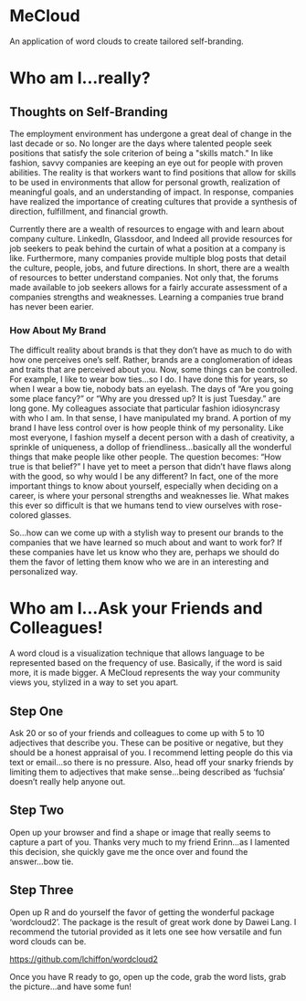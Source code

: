 # MeCloud
An application of word clouds to create tailored self-branding.

# Who am I...really?

## Thoughts on Self-Branding
The employment environment has undergone a great deal of change in the last decade or so.  No longer are the days where talented people seek positions that satisfy the sole criterion of being a "skills match."  In like fashion, savvy companies are keeping an eye out for people with proven abilities.  The reality is that workers want to find positions that allow for skills to be used in environments that allow for personal growth, realization of meaningful goals, and an understanding of impact.  In response, companies have realized the importance of creating cultures that provide a synthesis of direction, fulfillment, and financial growth.

Currently there are a wealth of resources to engage with and learn about company culture.  LinkedIn, Glassdoor, and Indeed all provide resources for job seekers to peak behind the curtain of what a position at a company is like.  Furthermore, many companies provide multiple blog posts that detail the culture, people, jobs, and future directions.  In short, there are a wealth of resources to better understand companies.  Not only that, the forums made available to job seekers allows for a fairly accurate assessment of a companies strengths and weaknesses.  Learning a companies true brand has never been earier.

### How About My Brand
The difficult reality about brands is that they don’t have as much to do with how one perceives one’s self.  Rather, brands are a conglomeration of ideas and traits that are perceived about you.  Now, some things can be controlled.  For example, I like to wear bow ties...so I do.  I have done this for years, so when I wear a bow tie, nobody bats an eyelash.  The days of “Are you going some place fancy?” or “Why are you dressed up?  It is just Tuesday.” are long gone.  My colleagues associate that particular fashion idiosyncrasy with who I am.  In that sense, I have manipulated my brand.  A portion of my brand I have less control over is how people think of my personality.  Like most everyone, I fashion myself a decent person with a dash of creativity, a sprinkle of uniqueness, a dollop of friendliness...basically all the wonderful things that make people like other people.  The question becomes: “How true is that belief?”  I have yet to meet a person that didn’t have flaws along with the good, so why would I be any different?  In fact, one of the more important things to know about yourself, especially when deciding on a career, is where your personal strengths and weaknesses lie.  What makes this ever so difficult is that we humans tend to view ourselves with rose-colored glasses.

So...how can we come up with a stylish way to present our brands to the companies that we have learned so much about and want to work for?  If these companies have let us know who they are, perhaps we should do them the favor of letting them know who we are in an interesting and personalized way.

# Who am I...Ask your Friends and Colleagues!
A word cloud is a visualization technique that allows language to be represented based on the frequency of use.  Basically, if the word is said more, it is made bigger.  A MeCloud represents the way your community views you, stylized in a way to set you apart.

## Step One
Ask 20 or so of your friends and colleagues to come up with 5 to 10 adjectives that describe you.  These can be positive or negative, but they should be a honest appraisal of you.  I recommend letting people do this via text or email...so there is no pressure.  Also, head off your snarky friends by limiting them to adjectives that make sense...being described as ‘fuchsia’ doesn’t really help anyone out.

## Step Two
Open up your browser and find a shape or image that really seems to capture a part of you.  Thanks very much to my friend Erinn...as I lamented this decision, she quickly gave me the once over and found the answer...bow tie.

## Step Three
Open up R and do yourself the favor of getting the wonderful package ‘wordcloud2’.  The package is the result of great work done by Dawei Lang.  I recommend the tutorial provided as it lets one see how versatile and fun word clouds can be. 

https://github.com/lchiffon/wordcloud2

Once you have R ready to go, open up the code, grab the word lists, grab the picture...and have some fun!